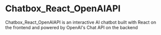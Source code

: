 # Chatbox_React_OpenAIAPI
Chatbox_React_OpenAIAPI is an interactive AI chatbot built with React on the frontend and powered by OpenAI's Chat API on the backend
